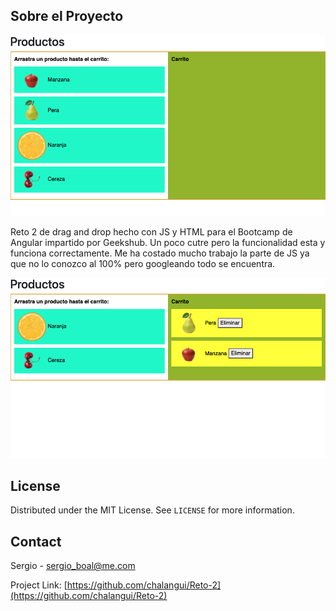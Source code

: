 ## Sobre el Proyecto

![Imagen sobre el proyecto](img1.png)



Reto 2 de drag and drop hecho con JS y HTML para el Bootcamp de Angular impartido por Geekshub. Un poco cutre pero la funcionalidad esta y funciona correctamente.
Me ha costado mucho trabajo la parte de JS ya que no lo conozco al 100% pero googleando todo se encuentra.

![Imagen sobre el proyecto 2](img2.png)

## License

Distributed under the MIT License. See `LICENSE` for more information.

## Contact

Sergio - sergio_boal@me.com

Project Link: [https://github.com/chalangui/Reto-2](https://github.com/chalangui/Reto-2)